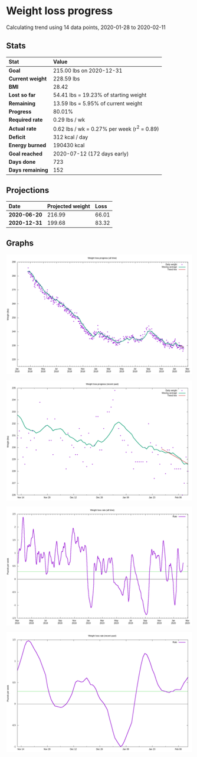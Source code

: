 # Weight loss progress

Calculating trend using 14 data points, 2020-01-28 to 2020-02-11

## Stats

Stat|Value
:-|:-
**Goal**|215.00 lbs on 2020-12-31
**Current weight**|228.59 lbs
**BMI**|28.42
**Lost so far**|54.41 lbs = 19.23% of starting weight
**Remaining**|13.59 lbs =  5.95% of current  weight
**Progress**|80.01%
**Required rate**|0.29 lbs / wk
**Actual rate**|0.62 lbs / wk = 0.27% per week  (r<sup>2</sup> = 0.89)
**Deficit**|312 kcal / day
**Energy burned**|190430 kcal
**Goal reached**|2020-07-12 (172 days early)
**Days done**|723
**Days remaining**|152

## Projections

Date|Projected weight|Loss
:-|:-|:-
**2020-06-20**|216.99|66.01
**2020-12-31**|199.68|83.32

## Graphs

![](weight-graph-alltime.png)

![](weight-graph-recent.png)

![](rate-graph-alltime.png)

![](rate-graph-recent.png)
